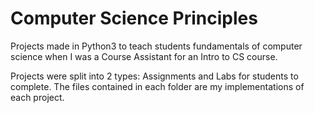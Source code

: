 # Computer Science Principles
Projects made in Python3 to teach students fundamentals of computer science when I was a Course Assistant for an Intro to CS course. 

Projects were split into 2 types: Assignments and Labs for students to complete. The files contained in each folder are my implementations of each project.
